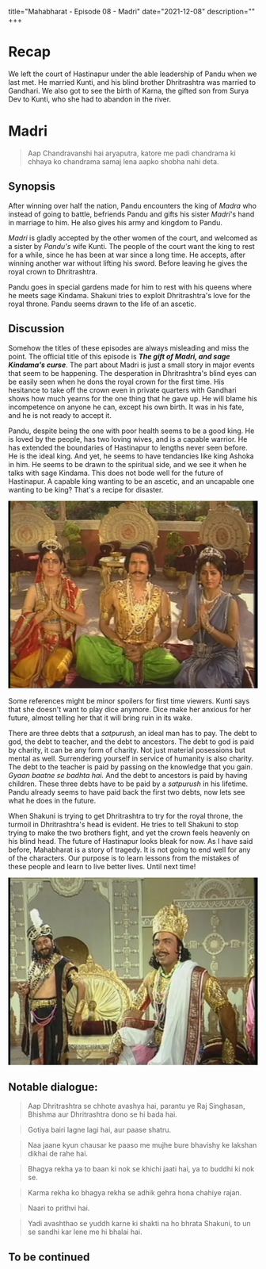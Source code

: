 title="Mahabharat - Episode 08 - Madri"
date="2021-12-08"
description=""
+++ 
# Recap 
We left the court of Hastinapur under the able leadership of Pandu when we last
met. He married Kunti, and his blind brother Dhritrashtra was married to
Gandhari. We also got to see the birth of Karna, the gifted son from Surya Dev to Kunti, who she had to abandon in the river.

# Madri

> Aap Chandravanshi hai aryaputra, katore me padi chandrama ki chhaya ko chandrama samaj lena aapko shobha nahi deta.

## Synopsis

After winning over half the nation, Pandu encounters the king of *Madra* who
instead of going to battle, befriends Pandu and gifts his sister *Madri*'s hand in marriage to him. He also gives his army and kingdom to Pandu. 

*Madri* is gladly accepted by the other women of the court, and welcomed as a
sister by *Pandu's* wife Kunti. The people of the court want the king to rest
for a while, since he has been at war since a long time. He accepts, after
winning another war without lifting his sword. Before leaving he gives the
royal crown to Dhritrashtra.

Pandu goes in special gardens made for him to rest with his queens where he
meets sage Kindama. Shakuni tries to exploit Dhritrashtra's love for the royal throne.
Pandu seems drawn to the life of an ascetic.


## Discussion

Somehow the titles of these episodes are always misleading and miss the point.
The official title of this episode is ***The gift of Madri, and sage Kindama's
curse***. The part about Madri is just a small story in major events that seem
to be happening. The desperation in Dhritrashtra's blind eyes can be easily
seen when he dons the royal crown for the first time. His hesitance to take off
the crown even in private quarters with Gandhari shows how much yearns for the
one thing that he gave up. He will blame his incompetence on anyone he can,
except his own birth. It was in his fate, and he is not ready to accept it.

Pandu, despite being the one with poor health seems to be a good king. He is
loved by the people, has two loving wives, and is a capable warrior. He has
extended the boundaries of Hastinapur to lengths never seen before. He is the
ideal king. And yet, he seems to have tendancies like king Ashoka in him. He
seems to be drawn to the spiritual side, and we see it when he talks with sage
Kindama. This does not bode well for the future of Hastinapur. A capable king
wanting to be an ascetic, and an uncapable one wanting to be king? That's a recipe
for disaster.

![Kunti, Pandu and Madri](/static/images/mahabharat/ep_8_1.webp)

Some references might be minor spoilers for first time viewers. Kunti says that
she doesn't want to play dice anymore. Dice make her anxious for her future,
almost telling her that it will bring ruin in its wake. 

There are three debts that a *satpurush*, an ideal man has to pay. The debt to
god, the debt to teacher, and the debt to ancestors. The debt to god is paid by
charity, it can be any form of charity. Not just material posessions but mental
as well. Surrendering yourself in service of humanity is also charity. The debt
to the teacher is paid by passing on the knowledge that you gain. *Gyaan baatne
se badhta hai.* And the debt to ancestors is paid by having children. These
three debts have to be paid by a *satpurush* in his lifetime. Pandu already
seems to have paid back the first two debts, now lets see what he does in the
future.

When Shakuni is trying to get Dhritrashtra to try for the royal throne, the
turmoil in Dhritrashtra's head is evident. He tries to tell Shakuni to stop
trying to make the two brothers fight, and yet the crown feels heavenly on his
blind head. The future of Hastinapur looks bleak for now. As I have said
before, Mahabharat is a story of tragedy. It is not going to end well for any
of the characters. Our purpose is to learn lessons from the mistakes of these
people and learn to live better lives. Until next time!

![Shakuni sows the seeds of greed](/static/images/mahabharat/ep_8_2.webp)

## Notable dialogue:

> Aap Dhritrashtra se chhote avashya hai, parantu ye Raj Singhasan, Bhishma aur Dhritrashtra dono se hi bada hai.
<!-- -->
> Gotiya bairi lagne lagi hai, aur paase shatru.
<!-- -->
> Naa jaane kyun chausar ke paaso me mujhe bure bhavishy ke lakshan dikhai de rahe hai.
<!-- -->
> Bhagya rekha ya to baan ki nok se khichi jaati hai, ya to buddhi ki nok se.
<!-- -->
> Karma rekha ko bhagya rekha se adhik gehra hona chahiye rajan.
<!-- -->
> Naari to prithvi hai.
<!-- -->
> Yadi avashthao se yuddh karne ki shakti na ho bhrata Shakuni, to un se sandhi kar lene me hi bhalai hai.

## To be continued

